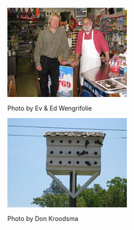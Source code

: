 ![Haupt-2](../images/Haupt-2.jpg)

Photo by Ev & Ed Wengrifolie

![Haupt-3](../images/Haupt-3.jpg)

Photo by Don Kroodsma
